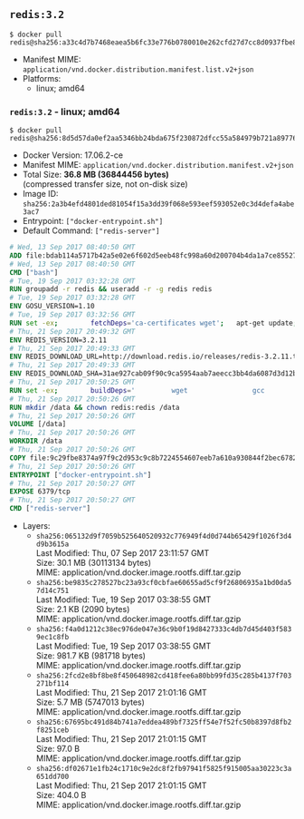 ## `redis:3.2`

```console
$ docker pull redis@sha256:a33c4d7b7468eaea5b6fc33e776b0780010e262cfd27d7cc8d0937fbe84f5e6f
```

-	Manifest MIME: `application/vnd.docker.distribution.manifest.list.v2+json`
-	Platforms:
	-	linux; amd64

### `redis:3.2` - linux; amd64

```console
$ docker pull redis@sha256:8d5d57da0ef2aa5346bb24bda675f230872dfcc55a584979b721a897769d434e
```

-	Docker Version: 17.06.2-ce
-	Manifest MIME: `application/vnd.docker.distribution.manifest.v2+json`
-	Total Size: **36.8 MB (36844456 bytes)**  
	(compressed transfer size, not on-disk size)
-	Image ID: `sha256:2a3b4efd4801ded81054f15a3dd39f068e593eef593052e0c3d4defa4abe3ac7`
-	Entrypoint: `["docker-entrypoint.sh"]`
-	Default Command: `["redis-server"]`

```dockerfile
# Wed, 13 Sep 2017 08:40:50 GMT
ADD file:bdab114a5717b42a5e02e6f602d5eeb48fc998a60d200704b4da1a7ce8552775 in / 
# Wed, 13 Sep 2017 08:40:50 GMT
CMD ["bash"]
# Tue, 19 Sep 2017 03:32:28 GMT
RUN groupadd -r redis && useradd -r -g redis redis
# Tue, 19 Sep 2017 03:32:28 GMT
ENV GOSU_VERSION=1.10
# Tue, 19 Sep 2017 03:32:56 GMT
RUN set -ex; 		fetchDeps='ca-certificates wget'; 	apt-get update; 	apt-get install -y --no-install-recommends $fetchDeps; 	rm -rf /var/lib/apt/lists/*; 		dpkgArch="$(dpkg --print-architecture | awk -F- '{ print $NF }')"; 	wget -O /usr/local/bin/gosu "https://github.com/tianon/gosu/releases/download/$GOSU_VERSION/gosu-$dpkgArch"; 	wget -O /usr/local/bin/gosu.asc "https://github.com/tianon/gosu/releases/download/$GOSU_VERSION/gosu-$dpkgArch.asc"; 	export GNUPGHOME="$(mktemp -d)"; 	gpg --keyserver ha.pool.sks-keyservers.net --recv-keys B42F6819007F00F88E364FD4036A9C25BF357DD4; 	gpg --batch --verify /usr/local/bin/gosu.asc /usr/local/bin/gosu; 	rm -r "$GNUPGHOME" /usr/local/bin/gosu.asc; 	chmod +x /usr/local/bin/gosu; 	gosu nobody true; 		apt-get purge -y --auto-remove $fetchDeps
# Thu, 21 Sep 2017 20:49:32 GMT
ENV REDIS_VERSION=3.2.11
# Thu, 21 Sep 2017 20:49:33 GMT
ENV REDIS_DOWNLOAD_URL=http://download.redis.io/releases/redis-3.2.11.tar.gz
# Thu, 21 Sep 2017 20:49:33 GMT
ENV REDIS_DOWNLOAD_SHA=31ae927cab09f90c9ca5954aab7aeecc3bb4da6087d3d12ba0a929ceb54081b5
# Thu, 21 Sep 2017 20:50:25 GMT
RUN set -ex; 		buildDeps=' 		wget 				gcc 		libc6-dev 		make 	'; 	apt-get update; 	apt-get install -y $buildDeps --no-install-recommends; 	rm -rf /var/lib/apt/lists/*; 		wget -O redis.tar.gz "$REDIS_DOWNLOAD_URL"; 	echo "$REDIS_DOWNLOAD_SHA *redis.tar.gz" | sha256sum -c -; 	mkdir -p /usr/src/redis; 	tar -xzf redis.tar.gz -C /usr/src/redis --strip-components=1; 	rm redis.tar.gz; 		grep -q '^#define CONFIG_DEFAULT_PROTECTED_MODE 1$' /usr/src/redis/src/server.h; 	sed -ri 's!^(#define CONFIG_DEFAULT_PROTECTED_MODE) 1$!\1 0!' /usr/src/redis/src/server.h; 	grep -q '^#define CONFIG_DEFAULT_PROTECTED_MODE 0$' /usr/src/redis/src/server.h; 		make -C /usr/src/redis -j "$(nproc)"; 	make -C /usr/src/redis install; 		rm -r /usr/src/redis; 		apt-get purge -y --auto-remove $buildDeps
# Thu, 21 Sep 2017 20:50:26 GMT
RUN mkdir /data && chown redis:redis /data
# Thu, 21 Sep 2017 20:50:26 GMT
VOLUME [/data]
# Thu, 21 Sep 2017 20:50:26 GMT
WORKDIR /data
# Thu, 21 Sep 2017 20:50:26 GMT
COPY file:9c29fbe8374a97f9c2d953c9c8b7224554607eeb7a610a930844f2bec678265c in /usr/local/bin/ 
# Thu, 21 Sep 2017 20:50:26 GMT
ENTRYPOINT ["docker-entrypoint.sh"]
# Thu, 21 Sep 2017 20:50:27 GMT
EXPOSE 6379/tcp
# Thu, 21 Sep 2017 20:50:27 GMT
CMD ["redis-server"]
```

-	Layers:
	-	`sha256:065132d9f7059b525640520932c776949f4d0d744b65429f1026f3d4d9b3615a`  
		Last Modified: Thu, 07 Sep 2017 23:11:57 GMT  
		Size: 30.1 MB (30113134 bytes)  
		MIME: application/vnd.docker.image.rootfs.diff.tar.gzip
	-	`sha256:be9835c278527bc23a93cf0cbfae60655ad5cf9f26806935a1bd0da57d14c751`  
		Last Modified: Tue, 19 Sep 2017 03:38:55 GMT  
		Size: 2.1 KB (2090 bytes)  
		MIME: application/vnd.docker.image.rootfs.diff.tar.gzip
	-	`sha256:f4a0d1212c38ec976de047e36c9b0f19d8427333c4db7d45d403f5839ec1c8fb`  
		Last Modified: Tue, 19 Sep 2017 03:38:55 GMT  
		Size: 981.7 KB (981718 bytes)  
		MIME: application/vnd.docker.image.rootfs.diff.tar.gzip
	-	`sha256:2fcd2e8bf8be8f450648982cd418fee6a80bb99fd35c285b4137f703271bf114`  
		Last Modified: Thu, 21 Sep 2017 21:01:16 GMT  
		Size: 5.7 MB (5747013 bytes)  
		MIME: application/vnd.docker.image.rootfs.diff.tar.gzip
	-	`sha256:67695bc491d84b741a7eddea489bf7325ff54e7f52fc50b8397d8fb2f8251ceb`  
		Last Modified: Thu, 21 Sep 2017 21:01:15 GMT  
		Size: 97.0 B  
		MIME: application/vnd.docker.image.rootfs.diff.tar.gzip
	-	`sha256:df02671e1fb24c1710c9e2dc8f2fb97941f5825f915005aa30223c3a651dd700`  
		Last Modified: Thu, 21 Sep 2017 21:01:15 GMT  
		Size: 404.0 B  
		MIME: application/vnd.docker.image.rootfs.diff.tar.gzip
